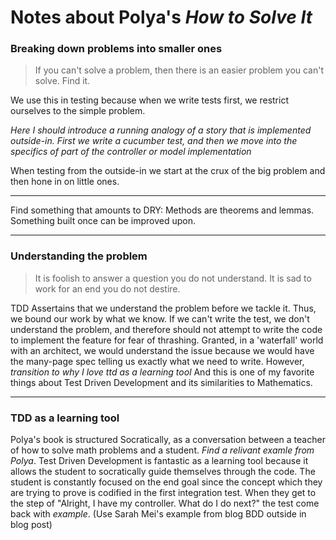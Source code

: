 # Notes about Polya's _How to Solve It_

### Breaking down problems into smaller ones

> If you can't solve a problem, then there is an easier problem you
> can't solve. Find it.


We use this in testing because when we write tests first, we restrict
ourselves to the simple problem. 

_Here I should introduce a running analogy of a story that is
implemented outside-in.  First we write a cucumber test, and then we
move into the specifics of part of the controller or model
implementation_

When testing from the outside-in we start at the crux of the big problem
and then hone in on little ones.

------------------

Find something that amounts to DRY:
Methods are theorems and lemmas. Something built once can be improved upon.

-------------

### Understanding the problem

> It is foolish to answer a question you do not understand. It is sad to
> work for an end you do not destire.

TDD Assertains that we understand the problem before we tackle it.
Thus, we bound our work by what we know. If we can't write the test, we
don't understand the problem, and therefore should not attempt to write
the code to implement the feature for fear of thrashing.  Granted, in a
'waterfall' world with an architect, we would understand the issue because
we would have the many-page spec telling us exactly what we need to write.
However, _transition to why I love ttd as a learning tool_ And this is
one of my favorite things about Test Driven Development and its
similarities to Mathematics.

----

### TDD as a learning tool

Polya's book is structured Socratically, as a conversation between a
teacher of how to solve math problems and a student. _Find a relivant
examle from Polya_.  Test Driven Development is fantastic as a learning tool
because it allows the student to socratically guide themselves through
the code.  The student is constantly focused on the end goal since the
concept which they are trying to prove is codified in the first
integration test.  When they get to the step of "Alright, I have my
controller. What do I do next?" the test come back with _example_. (Use
Sarah Mei's example from blog BDD outside in blog post)

